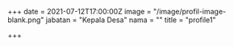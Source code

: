 +++
date = 2021-07-12T17:00:00Z
image = "/image/profil-image-blank.png"
jabatan = "Kepala Desa"
nama = ""
title = "profile1"

+++
